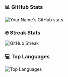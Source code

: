 ### 📊 GitHub Stats
![Your Name's GitHub stats](https://github-readme-stats.vercel.app/api?username=YOUR_USERNAME&show_icons=true&theme=radical)

### 🔥 Streak Stats
![GitHub Streak](https://streak-stats.demolab.com/?user=YOUR_USERNAME&theme=radical)

### 💻 Top Languages
![Top Languages](https://github-readme-stats.vercel.app/api/top-langs/?username=YOUR_USERNAME&layout=compact&theme=radical)
